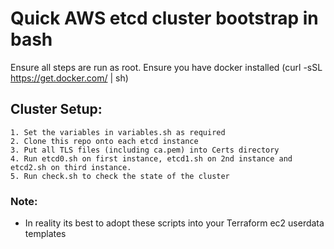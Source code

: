 # Quick AWS etcd cluster bootstrap in bash

Ensure all steps are run as root.
Ensure you have docker installed (curl -sSL https://get.docker.com/ | sh)

## Cluster Setup:
```
1. Set the variables in variables.sh as required
2. Clone this repo onto each etcd instance
3. Put all TLS files (including ca.pem) into Certs directory
4. Run etcd0.sh on first instance, etcd1.sh on 2nd instance and etcd2.sh on third instance.
5. Run check.sh to check the state of the cluster
```

### Note: 
- In reality its best to adopt these scripts into your Terraform ec2 userdata templates
